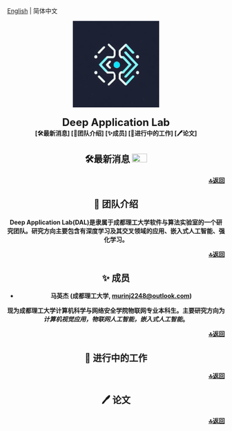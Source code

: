 [English](README.md) | 简体中文

<div id="top" align="center">
  <img src=".\images\logo.jpg" width="200px"/>
  <div>&nbsp;</div>
  <div align="center">
    <font size="5"><b>Deep Application Lab</font>
  </div>
[🛠️最新消息]
[📘团队介绍]
[✨成员]
[🚀进行中的工作]
[🖊️论文]






##  🛠️最新消息 <a><img width="35" height="20" src="https://user-images.githubusercontent.com/12782558/212848161-5e783dd6-11e8-4fe0-bbba-39ffb77730be.png"></a>



<p align="right"><a href="#top">🔝返回</a></p>

## 📖 团队介绍

**Deep Application Lab**(DAL)是隶属于成都理工大学软件与算法实验室的一个研究团队。研究方向主要包含有深度学习及其交叉领域的应用、嵌入式人工智能、强化学习。



<p align="right"><a href="#top">🔝返回</a></p>

## ✨ 成员

- **马英杰** (成都理工大学, [murinj2248@outlook.com](mailto:murinj2248@outlook.com))

现为成都理工大学计算机科学与网络安全学院**物联网**专业本科生。主要研究方向为***计算机视觉应用，物联网人工智能，嵌入式人工智能***。

<p align="right"><a href="#top">🔝返回</a></p>

## 🚀 进行中的工作

<p align="right"><a href="#top">🔝返回</a></p>

## 🖊️ 论文

<p align="right"><a href="#top">🔝返回</a></p>